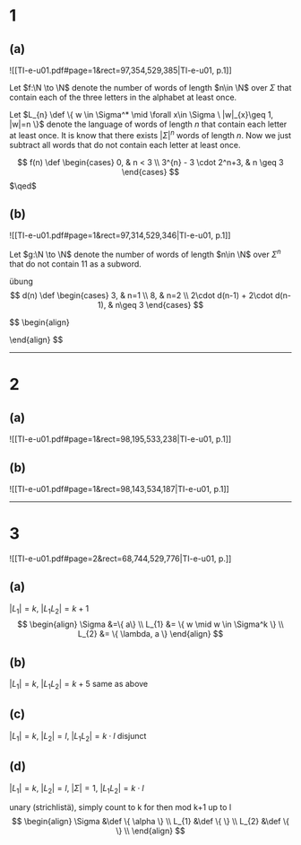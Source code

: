 # 1
## (a)
![[TI-e-u01.pdf#page=1&rect=97,354,529,385|TI-e-u01, p.1]]

Let $f:\N \to \N$ denote the number of words of length $n\in \N$ over $\Sigma$ that contain each of the three letters in the alphabet at least once.

Let $L_{n} \def \{ w \in \Sigma^* \mid \forall x\in \Sigma \ |w|_{x}\geq 1, |w|=n \}$ denote the language of words of length $n$ that contain each letter at least once. It is know that there exists  $|\Sigma|^n$ words of length $n$. Now we just subtract all words that do not contain each letter at least once.

$$
f(n) \def \begin{cases}
0, & n < 3 \\
3^{n} - 3 \cdot 2^n+3, & n \geq 3
\end{cases}
$$
$\qed$


## (b)
![[TI-e-u01.pdf#page=1&rect=97,314,529,346|TI-e-u01, p.1]]

Let $g:\N \to \N$ denote the number of words of length $n\in \N$ over $\Sigma^n$ that do not contain $11$ as a subword.

übung
$$
d(n) \def \begin{cases}
3, & n=1 \\
8, & n=2 \\
2\cdot d(n-1) + 2\cdot d(n-1), & n\geq 3
\end{cases}
$$

$$
\begin{align}

\end{align}
$$

___

# 2
## (a)
![[TI-e-u01.pdf#page=1&rect=98,195,533,238|TI-e-u01, p.1]]


## (b)
![[TI-e-u01.pdf#page=1&rect=98,143,534,187|TI-e-u01, p.1]]


___

# 3
![[TI-e-u01.pdf#page=2&rect=68,744,529,776|TI-e-u01, p.]]

## (a)
$|L_{1}|=k,\ |L_{1}L_{2}|=k+1$
$$
\begin{align}
\Sigma &=\{ a\}  \\
L_{1} &= \{  w \mid w \in \Sigma^k \} \\
L_{2} &= \{ \lambda, a \}
\end{align}
$$


## (b)
$|L_{1}|=k,\ |L_{1}L_{2}|=k+5$
same as above

## (c)
$|L_{1}|=k,\ |L_{2}|=l,\ |L_{1}L_{2}|=k\cdot l$
disjunct

## (d)
$|L_{1}|=k,\ |L_{2}|=l,\ |\Sigma|=1,\ |L_{1}L_{2}|=k\cdot l$

unary (strichlistä), simply count to k for then mod k+1 up to l 
$$
\begin{align}
\Sigma &\def \{ \alpha \} \\
L_{1} &\def \{  \} \\
L_{2} &\def \{ \} \\
\end{align}
$$


